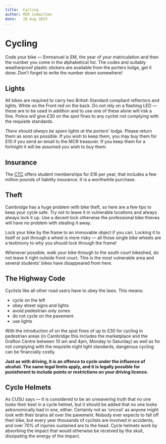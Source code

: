 ```yaml
---
title:  Cycling  
author: MCR Committee  
date:   28 Aug 2015  
...
```


# Cycling

Code your bike — Emmanuel is EM, the year of your matriculation and then the
number you come in the alphabetical list. The codes and suitably weatherproof
plastic stickers are available from the porters lodge, get it done. Don’t
forget to write the number down somewhere!

## Lights

All bikes are required to carry two British Standard compliant
reflectors and lights. White on the Front red on the back. Do not rely
on a flashing LED — these are to be used in addition and to use one of
these alone will risk a fine. Police will give £30 on the spot fines to
any cyclist not complying with the requisite standards.

*There should always be spare lights at the porters’ lodge.* Please return them
as soon as possible. If you wish to keep them, you may buy them for £10 if you
send an email to the MCR treasurer. If you keep them for a fortnight it will be
assumed you wish to buy them.

## Insurance

The [CTC](http://ctc.org.uk/) offers student memberships for £16 per year, that
includes a few million pounds of liability insurance. It is a worthwhile
purchase.

## Theft

Cambridge has a huge problem with bike theft, so here are a few tips to
keep your cycle safe. Try not to leave it in vulnerable locations and
always always lock it up. Use a decent lock otherwise the professional
bike thieves will have no problem with stealing it away.

Lock your bike by the frame to an immovable object if you can. Locking it to
itself or just through a wheel is more risky — all those single bike wheels are
a testimony to why you should lock through the frame!

Whenever possible, walk your bike through to the
south court bikeshed, do not leave it right outside front court. This is
the most vulnerable area and several students’ bikes have disappeared
from here.

## The Highway Code

Cyclists like all other road users have to obey the laws. This means:

-   cycle on the left
-   obey street signs and lights
-   avoid pedestrian only zones
-   do not cycle on the pavement.
-   use lights

With the introduction of on the spot fines of up to £30 for cycling in
pedestrian areas (in Cambridge this includes the marketplace and the
Grafton Centre between 10 am and 4pm, Monday to Saturday) as well as for
not complying with the requisite night light standards, dangerous
cycling can be financially costly.

**Just as with driving, it is an offence to cycle under the influence of
alcohol. The same legal limits apply, and it is legally possible for
punishment to include points or restrictions on your driving licence.**

## Cycle Helmets

As CUSU says — It is considered to be an unwavering truth that no one
looks their best in a cycle helmet, but it should be added that no one
looks astronomically bad in one, either. Certainly not as ‘uncool’ as
anyone might look with their brains all over the pavement. Nobody ever
expects to fall off their bike, but every year thousands of cyclists are
involved in accidents, and over 70% of injuries sustained are to the
head. Cycle helmets work by absorbing the impact that would otherwise be
received by the skull, dissipating the energy of the impact.

